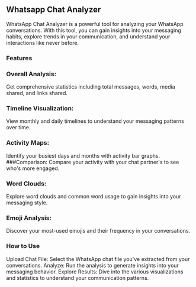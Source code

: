 ## Whatsapp Chat Analyzer

WhatsApp Chat Analyzer is a powerful tool for analyzing your WhatsApp conversations. With this tool, you can gain insights into your messaging habits, explore trends in your communication, and understand your interactions like never before.

### Features
### Overall Analysis: 
Get comprehensive statistics including total messages, words, media shared, and links shared.
### Timeline Visualization: 
View monthly and daily timelines to understand your messaging patterns over time.
### Activity Maps: 
Identify your busiest days and months with activity bar graphs.
###Comparison: 
Compare your activity with your chat partner's to see who's more engaged.
### Word Clouds: 
Explore word clouds and common word usage to gain insights into your messaging style.
### Emoji Analysis: 
Discover your most-used emojis and their frequency in your conversations.
### How to Use
Upload Chat File: Select the WhatsApp chat file you've extracted from your conversations.
Analyze: Run the analysis to generate insights into your messaging behavior.
Explore Results: Dive into the various visualizations and statistics to understand your communication patterns.
